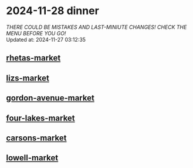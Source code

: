 # 2024-11-28 dinner  
*THERE COULD BE MISTAKES AND LAST-MINIUTE CHANGES! CHECK THE MENU BEFORE YOU GO!*  
Updated at: 2024-11-27 03:12:35  
## [rhetas-market](https://wisc-housingdining.nutrislice.com/menu/rhetas-market/dinner/2024-11-28)  
## [lizs-market](https://wisc-housingdining.nutrislice.com/menu/lizs-market/dinner/2024-11-28)  
## [gordon-avenue-market](https://wisc-housingdining.nutrislice.com/menu/gordon-avenue-market/dinner/2024-11-28)  
## [four-lakes-market](https://wisc-housingdining.nutrislice.com/menu/four-lakes-market/dinner/2024-11-28)  
## [carsons-market](https://wisc-housingdining.nutrislice.com/menu/carsons-market/dinner/2024-11-28)  
## [lowell-market](https://wisc-housingdining.nutrislice.com/menu/lowell-market/dinner/2024-11-28)  
  
